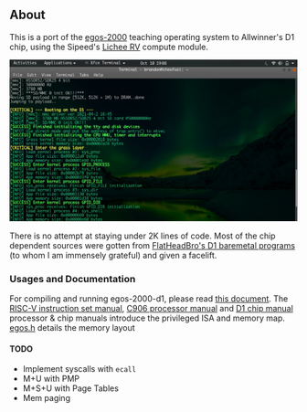 ## About

This is a port of the [egos-2000](https://github.com/yhzhang0128/egos-2000/) teaching operating system to Allwinner's D1 chip, using the Sipeed's [Lichee RV](https://wiki.sipeed.com/hardware/en/lichee/RV/RV.html) compute module.

![Fail to load an image of egos-2000.](references/screenshots/egos-2000-d1.png)

There is no attempt at staying under 2K lines of code. Most of the chip dependent sources were gotten from [FlatHeadBro's D1 baremetal programs](https://github.com/Ouyancheng/FlatHeadBro) (to whom I am immensely grateful) and given a facelift.


### Usages and Documentation

For compiling and running egos-2000-d1, please read [this document](references/USAGES.md).
The [RISC-V instruction set manual](references/riscv-privileged-v1.10.pdf), [C906 processor manual](references/XuanTie-OpenC906-UserManual.pdf) and [D1 chip manual](references/D1_User_Manual_V0.1_Draft_Version.pdf) processor & chip manuals introduce the privileged ISA and memory map. [egos.h](library/egos.h) details the memory layout


#### TODO
- Implement syscalls with `ecall`
- M+U with PMP
- M+S+U with Page Tables
- Mem paging